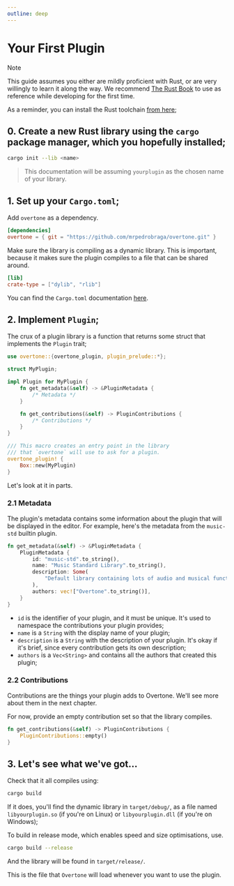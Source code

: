 ```yaml
---
outline: deep
---
```


# Your First Plugin

> [!NOTE]
> This guide assumes you either are mildly proficient with Rust, or are very willingly to learn it
> along the way. We recommend [The Rust Book](https://doc.rust-lang.org/book/) to use as reference
> while developing for the first time.
>
> As a reminder, you can install the Rust toolchain [from here](https://rust-lang.org/tools/install/);

## 0. Create a new Rust library using the `cargo` package manager, which you hopefully installed;

```sh
cargo init --lib <name>
```

> This documentation will be assuming `yourplugin` as the chosen name of your library.

## 1. Set up your `Cargo.toml`;

Add `overtone` as a dependency.

```toml
[dependencies]
overtone = { git = "https://github.com/mrpedrobraga/overtone.git" }
```

Make sure the library is compiling as a dynamic library.
This is important, because it makes sure the plugin compiles to a file that can be shared around.

```toml
[lib]
crate-type = ["dylib", "rlib"]
```

You can find the `Cargo.toml` documentation [here](https://doc.rust-lang.org/cargo/reference/index.html).

## 2. Implement `Plugin`;

The crux of a plugin library is a function that returns some struct that implements the `Plugin` trait;

```rust
use overtone::{overtone_plugin, plugin_prelude::*};

struct MyPlugin;

impl Plugin for MyPlugin {
    fn get_metadata(&self) -> &PluginMetadata {
        /* Metadata */
    }

    fn get_contributions(&self) -> PluginContributions {
        /* Contributions */
    }
}

/// This macro creates an entry point in the library
/// that `overtone` will use to ask for a plugin.
overtone_plugin! {
    Box::new(MyPlugin)
}
```

Let's look at it in parts.

### 2.1 Metadata

The plugin's metadata contains some information about the plugin that will be displayed in the editor.
For example, here's the metadata from the `music-std` builtin plugin.

```rust
fn get_metadata(&self) -> &PluginMetadata {
    PluginMetadata {
        id: "music-std".to_string(),
        name: "Music Standard Library".to_string(),
        description: Some(
            "Default library containing lots of audio and musical functionality.".to_string(),
        ),
        authors: vec!["Overtone".to_string()],
    }
}
```

- `id` is the identifier of your plugin, and it must be unique. It's used to namespace the contributions your plugin provides;
- `name` is a `String` with the display name of your plugin;
- `description` is a `String` with the description of your plugin. It's okay if it's brief, since every contribution gets its own description;
- `authors` is a `Vec<String>` and contains all the authors that created this plugin;

### 2.2 Contributions

Contributions are the things your plugin adds to Overtone.
We'll see more about them in the next chapter.

For now, provide an empty contribution set so that the library compiles.

```rust
fn get_contributions(&self) -> PluginContributions {
    PluginContributions::empty()
}
```

## 3. Let's see what we've got...

Check that it all compiles using:

```sh
cargo build
```

If it does, you'll find the dynamic library in `target/debug/`,
as a file named `libyourplugin.so` (if you're on Linux)
or `libyourplugin.dll` (if you're on Windows);

To build in release mode, which enables speed and size optimisations, use.

```sh
cargo build --release
```

And the library will be found in `target/release/`.

This is the file that `Overtone` will load whenever you want to use the plugin.